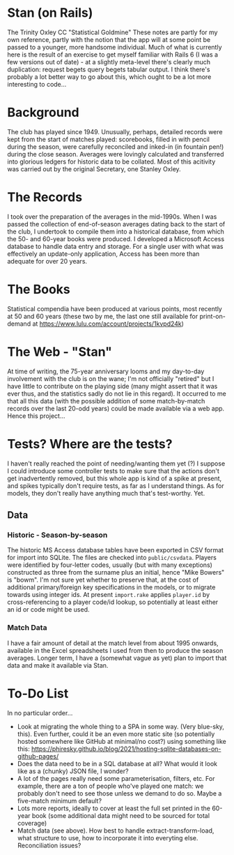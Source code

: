 # Stan (on Rails)
The Trinity Oxley CC "Statistical Goldmine"
These notes are partly for my own reference, partly with the notion that the app will at some point be passed to a younger, more handsome individual.
Much of what is currently here is the result of an exercise to get myself familiar with Rails 6 (I was a few versions out of date) - at a slightly meta-level there's clearly much duplication: request begets query begets tabular output. I think there's probably a lot better way to go about this, which ought to be a lot more interesting to code...
# Background
The club has played since 1949. Unusually, perhaps, detailed records were kept from the start of matches played: scorebooks, filled in with pencil during the season, were carefully reconciled and inked-in (in fountain pen!) during the close season. Averages were lovingly calculated and transferred into glorious ledgers for historic data to be collated. Most of this acitivity was carried out by the original Secretary, one Stanley Oxley.
# The Records
I took over the preparation of the averages in the mid-1990s. When I was passed the collection of end-of-season averages dating back to the start of the club, I undertook to compile them into a historical database, from which the 50- and 60-year books were produced. I developed a Microsoft Access database to handle data entry and storage. For a single user with what was effectively an update-only application, Access has been more than adequate for over 20 years.
# The Books
Statistical compendia have been produced at various points, most recently at 50 and 60 years (these two by me, the last one still available for print-on-demand at https://www.lulu.com/account/projects/1kvpd24k)
# The Web - "Stan"
At time of writing, the 75-year anniversary looms and my day-to-day involvement with the club is on the wane; I'm not officially "retired" but I have little to contribute on the playing side (many might assert that it was ever thus, and the statistics sadly do not lie in this regard). It occurred to me that all this data (with the possible addition of some match-by-match records over the last 20-odd years) could be made available via a web app. Hence this project...
# Tests? Where are the tests?
I haven't really reached the point of needing/wanting them yet (?) I suppose I could introduce some controller tests to make sure that the actions don't get inadvertently removed, but this whole app is kind of a spike at present, and spikes typically don't require tests, as far as I understand things. As for models, they don't really have anything much that's test-worthy. Yet.
## Data
### Historic - Season-by-season
The historic MS Access database tables have been exported in CSV format for import into SQLite. The files are checked into `public/csvdata`. Players were identified by four-letter codes, usually (but with many exceptions) constructed as three from the surname plus an initial, hence "Mike Bowers" is "bowm". I'm not sure yet whether to preserve that, at the cost of additional primary/foreign key specifications in the models, or to migrate towards using integer ids. At present `import.rake` applies `player.id` by cross-referencing to a player code/id lookup, so potentially at least either an id or code might be used.
### Match Data
I have a fair amount of detail at the match level from about 1995 onwards, available in the Excel spreadsheets I used from then to produce the season averages. Longer term, I have a (somewhat vague as yet) plan to import that data and make it available via Stan.
# To-Do List
In no particular order...
* Look at migrating the whole thing to a SPA in some way. (Very blue-sky, this). Even further, could it be an even more static site (so potentially hosted somewhere like GitHub at minimal/no cost?) using something like this: https://phiresky.github.io/blog/2021/hosting-sqlite-databases-on-github-pages/
* Does the data need to be in a SQL database at all? What would it look like as a (chunky) JSON file, I wonder?
* A lot of the pages really need some parameterisation, filters, etc. For example, there are a ton of people who've played one match: we probably don't need to see those unless we demand to do so. Maybe a five-match minimum default?
* Lots more reports, ideally to cover at least the full set printed in the 60-year book (some additional data might need to be sourced for total coverage)
* Match data (see above). How best to handle extract-transform-load, what structure to use, how to incorporate it into everyting else. Reconciliation issues?

